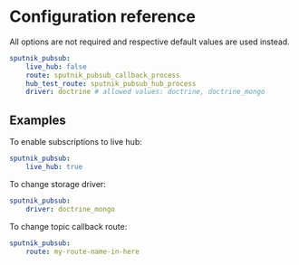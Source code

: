 # Configuration reference

All options are not required and respective default values are used instead.

```yaml
sputnik_pubsub:
    live_hub: false
    route: sputnik_pubsub_callback_process
    hub_test_route: sputnik_pubsub_hub_process
    driver: doctrine # allowed values: doctrine, doctrine_mongo
```

## Examples

To enable subscriptions to live hub:

```yaml
sputnik_pubsub:
    live_hub: true
```

To change storage driver:

```yaml
sputnik_pubsub:
    driver: doctrine_mongo
```

To change topic callback route:

```yaml
sputnik_pubsub:
    route: my-route-name-in-here
```
